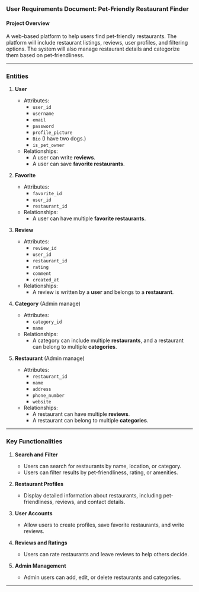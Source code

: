 ### User Requirements Document: Pet-Friendly Restaurant Finder

#### **Project Overview**
A web-based platform to help users find pet-friendly restaurants. The platform will include restaurant listings, reviews, user profiles, and filtering options. The system will also manage restaurant details and categorize them based on pet-friendliness.

---

### **Entities**

1. **User**
   - Attributes:
     - `user_id`
     - `username`
     - `email`
     - `password`
     - `profile_picture`
     - `Bio` (I have two dogs.)
     - `is_pet_owner`
   - Relationships:
     - A user can write **reviews**.
     - A user can save **favorite restaurants**.

2. **Favorite**
   - Attributes:
     - `favorite_id`
     - `user_id`
     - `restaurant_id`
   - Relationships:
     - A user can have multiple **favorite restaurants**.

3. **Review**
   - Attributes:
     - `review_id`
     - `user_id`
     - `restaurant_id`
     - `rating`
     - `comment`
     - `created_at`
   - Relationships:
     - A review is written by a **user** and belongs to a **restaurant**.

4. **Category** (Admin manage)
   - Attributes:
     - `category_id`
     - `name`
   - Relationships:
     - A category can include multiple **restaurants**, and a restaurant can belong to multiple **categories**.

5. **Restaurant** (Admin manage)
   - Attributes:
     - `restaurant_id`
     - `name`
     - `address`
     - `phone_number`
     - `website`
   - Relationships:
     - A restaurant can have multiple **reviews**.
     - A restaurant can belong to multiple **categories**.

---

### **Key Functionalities**
1. **Search and Filter**
   - Users can search for restaurants by name, location, or category.
   - Users can filter results by pet-friendliness, rating, or amenities.

2. **Restaurant Profiles**
   - Display detailed information about restaurants, including pet-friendliness, reviews, and contact details.

3. **User Accounts**
   - Allow users to create profiles, save favorite restaurants, and write reviews.

4. **Reviews and Ratings**
   - Users can rate restaurants and leave reviews to help others decide.

5. **Admin Management**
   - Admin users can add, edit, or delete restaurants and categories.

---
